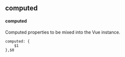 ## computed
#### computed
Computed properties to be mixed into the Vue instance. 
```
computed: {
	$1
},$0
```